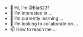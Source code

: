 - 👋 Hi, I’m @BlaS23f
- 👀 I’m interested in ...
- 🌱 I’m currently learning ...
- 💞️ I’m looking to collaborate on ...
- 📫 How to reach me ...

<!---
BlaS23f/BlaS23f is a ✨ special ✨ repository because its `README.md` (this file) appears on your GitHub profile.
You can click the Preview link to take a look at your changes.
--->

